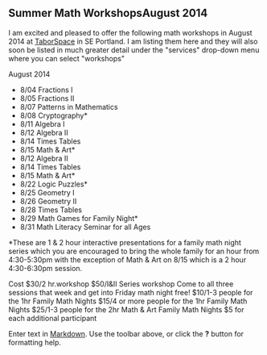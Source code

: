 ## Summer Math WorkshopsAugust 2014
I am excited and pleased to offer the following math workshops in August 2014 at [TaborSpace](http://taborspace.org/about/) in SE Portland. I am listing them here and they will also soon be listed in much greater detail under the "services" drop-down menu where you can select "workshops"


August 2014
- 8/04 Fractions I 
- 8/05 Fractions II
- 8/07 Patterns in Mathematics
- 8/08 Cryptography*
- 8/11 Algebra I
- 8/12 Algebra II
- 8/14 Times Tables
- 8/15 Math & Art*
- 8/12 Algebra II
- 8/14 Times Tables
- 8/15 Math & Art*
- 8/22 Logic Puzzles*
- 8/25 Geometry I
- 8/26 Geometry II
- 8/28 Times Tables
- 8/29 Math Games for Family Night*
- 8/31 Math Literacy Seminar for all Ages

*These are 1 & 2 hour interactive presentations for a family math night series which you are encouraged to bring the whole family for an hour from 4:30-5:30pm with the exception of Math & Art on 8/15 which is a 2 hour 4:30-6:30pm session. 

Cost
$30/2 hr.workshop
$50/I&II Series workshop
Come to all three sessions that week and get into Friday math night free!
$10/1-3 people for the 1hr Family Math Nights
$15/4 or more people for the 1hr Family Math Nights
$25/1-3 people for the 2hr Math & Art Family Math Nights
$5 for each additional participant

Enter text in [Markdown](http://daringfireball.net/projects/markdown/). Use the toolbar above, or click the **?** button for formatting help.
